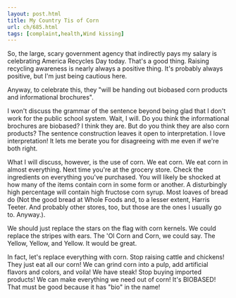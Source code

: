 ```yaml
---
layout: post.html
title: My Country Tis of Corn
url: ch/685.html
tags: [complaint,health,Wind kissing]
---
```

So, the large, scary government agency that indirectly pays my salary is celebrating America Recycles Day today. That's a good thing. Raising recycling awareness is nearly always a positive thing. It's probably always positive, but I'm just being cautious here.

Anyway, to celebrate this, they "will be handing out biobased corn products and informational brochures".

I won't discuss the grammar of the sentence beyond being glad that I don't work for the public school system. Wait, I will. Do you think the informational brochures are biobased? I think they are. But do you think they are also corn products? The sentence construction leaves it open to interpretation. I love interpretation! It lets me berate you for disagreeing with me even if we're both right.

What I will discuss, however, is the use of corn. We eat corn. We eat corn in almost everything. Next time you're at the grocery store. Check the ingredients on everything you've purchased. You will likely be shocked at how many of the items contain corn in some form or another. A disturbingly high percentage will contain high fructose corn syrup. Most loaves of bread do (Not the good bread at Whole Foods and, to a lesser extent, Harris Teeter. And probably other stores, too, but those are the ones I usually go to. Anyway.).

We should just replace the stars on the flag with corn kernels. We could replace the stripes with ears. The 'Ol Corn and Corn, we could say. The Yellow, Yellow, and Yellow. It would be great.

In fact, let's replace everything with corn. Stop raising cattle and chickens! They just eat all our corn! We can grind corn into a pulp, add artificial flavors and colors, and voila! We have steak! Stop buying imported products! We can make everything we need out of corn! It's BIOBASED! That must be good because it has "bio" in the name!
